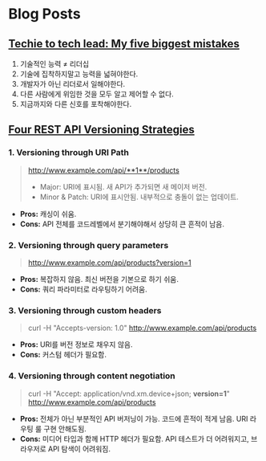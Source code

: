 # Blog Posts

## [Techie to tech lead: My five biggest mistakes](https://muchtrans.com/translations/techie-tech-lead-my-5-biggest-mistakes.ko.html)

1. 기술적인 능력 ≠ 리더십
2. 기술에 집착하지말고 능력을 넓혀야한다.
3. 개발자가 아닌 리더로서 일해야한다.
4. 다른 사람에게 위임한 것을 모두 알고 제어할 수 없다.
5. 지금까지와 다른 신호를 포착해야한다.

## [Four REST API Versioning Strategies](https://www.xmatters.com/blog/blog-four-rest-api-versioning-strategies/)

### 1. Versioning through URI Path

> http://www.example.com/api/**1**/products
>
> - Major: URI에 표시됨. 새 API가 추가되면 새 메이저 버전.
> - Minor & Patch: URI에 표시안됨. 내부적으로 충돌이 없는 업데이트.

- **Pros:** 캐싱이 쉬움.
- **Cons:** API 전체를 코드레벨에서 분기해야해서 상당히 큰 흔적이 남음.

### 2. Versioning through query parameters

> http://www.example.com/api/products?version=1

- **Pros:** 복잡하지 않음. 최신 버전을 기본으로 하기 쉬움.
- **Cons:** 쿼리 파라미터로 라우팅하기 어려움.

### 3. Versioning through custom headers

> curl -H "Accepts-version: 1.0"
> http://www.example.com/api/products

- **Pros:** URI를 버전 정보로 채우지 않음.
- **Cons:** 커스텀 헤더가 필요함.

### 4. Versioning through content negotiation

> curl -H "Accept: application/vnd.xm.device+json; **version=1**"
> http://www.example.com/api/products

- **Pros:** 전체가 아닌 부분적인 API 버저닝이 가능. 코드에 흔적이 적게 남음. URI 라우팅 룰 구현 안해도됨.
- **Cons:** 미디어 타입과 함께 HTTP 헤더가 필요함. API 테스트가 더 어려워지고, 브라우저로 API 탐색이 어려워짐.
